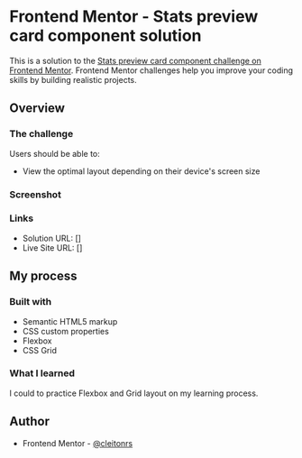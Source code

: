 # Frontend Mentor - Stats preview card component solution

This is a solution to the [Stats preview card component challenge on Frontend Mentor](https://www.frontendmentor.io/challenges/stats-preview-card-component-8JqbgoU62). Frontend Mentor challenges help you improve your coding skills by building realistic projects. 


## Overview

### The challenge

Users should be able to:

- View the optimal layout depending on their device's screen size

### Screenshot




### Links

- Solution URL: []
- Live Site URL: []

## My process

### Built with

- Semantic HTML5 markup
- CSS custom properties
- Flexbox
- CSS Grid


### What I learned

I could to practice Flexbox and Grid layout on my learning process.


## Author

- Frontend Mentor - [@cleitonrs](https://www.frontendmentor.io/profile/cleitonrs)